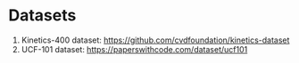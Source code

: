 
# Datasets

1. Kinetics-400 dataset: https://github.com/cvdfoundation/kinetics-dataset
2. UCF-101 dataset: https://paperswithcode.com/dataset/ucf101
